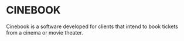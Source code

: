 # CINEBOOK

 Cinebook is a software developed for clients that intend to book tickets from a cinema or movie theater.